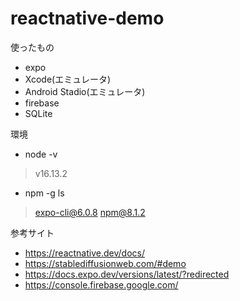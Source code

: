 # reactnative-demo

使ったもの
 - expo
 - Xcode(エミュレータ)
 - Android Stadio(エミュレータ)
 - firebase
 - SQLite


環境
 - node -v 
 > v16.13.2

 - npm -g ls
 > expo-cli@6.0.8
 > npm@8.1.2


参考サイト
 - https://reactnative.dev/docs/
 - https://stablediffusionweb.com/#demo
 - https://docs.expo.dev/versions/latest/?redirected
 - https://console.firebase.google.com/
